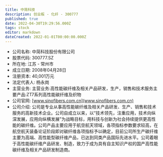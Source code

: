 ```yaml
---
title: 中简科技
description: 创业板 - 化纤 - 300777
published: true
date: 2022-04-30T19:29:56.000Z
tags: stock
editor: markdown
dateCreated: 2022-01-01T00:00:00.000Z
---
```


- 公司名称: 中简科技股份有限公司
- 股票代码: 300777.SZ
- 所在地: 江苏 - 常州市
- 成立日期: 2008年04月28日
- 注册资本: 40,001万元
- 法定代表人: 杨永岗
- 主营业务: 主营业务:高性能碳纤维及相关产品研发，生产，销售和技术服务主要产品:ZT7系列高性能碳纤维及织物
- 公司官网: [www.sinofibers.com.cn](www.sinofibers.com.cn)
- 公司介绍: 公司是专业从事高性能碳纤维及相关产品研发、生产、销售和技术服务的高新技术企业。公司自成立以来，以“技术领先，注重应用，技术向纵深发展，应用向纵横发展”为战略目标，用科技与创新为社会持续提供更高性能的碳纤维。公司产品主要应用于航空航天领域，各项指标参数要求较高，在航空航天装备论证阶段即对碳纤维各项指标予以确定，目前公司所生产碳纤维主要为高端、高性能型碳纤维产品，已达到同类产品国际先进水平。公司着眼于高性能碳纤维产品研发、制造，致力于成为具有自主知识产权的国产高性能碳纤维及相关产品研发制造商。


